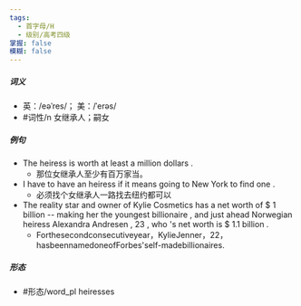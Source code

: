 ```yaml
---
tags:
  - 首字母/H
  - 级别/高考四级
掌握: false
模糊: false
---
```

##### 词义
- 英：/eəˈres/； 美：/ˈerəs/
- #词性/n  女继承人；嗣女
##### 例句
- The heiress is worth at least a million dollars .
	- 那位女继承人至少有百万家当。
- I have to have an heiress if it means going to New York to find one .
	- 必须找个女继承人一路找去纽约都可以
- The reality star and owner of Kylie Cosmetics has a net worth of $ 1 billion -- making her the youngest billionaire , and just ahead Norwegian heiress Alexandra Andresen , 23 , who 's net worth is $ 1.1 billion .
	- Forthesecondconsecutiveyear，KylieJenner，22，hasbeennamedoneofForbes'self-madebillionaires.
##### 形态
- #形态/word_pl heiresses
